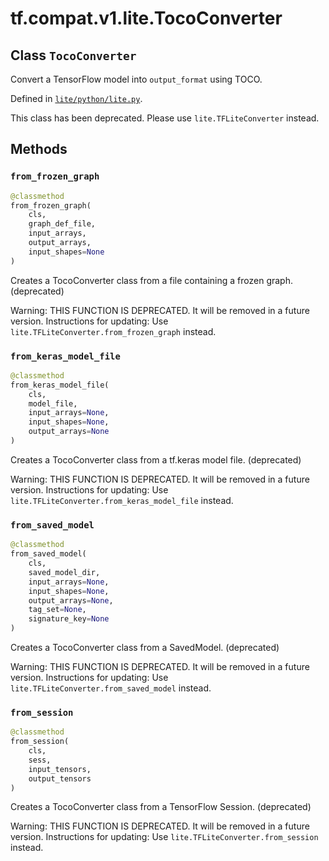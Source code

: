 <div itemscope itemtype="http://developers.google.com/ReferenceObject">
<meta itemprop="name" content="tf.compat.v1.lite.TocoConverter" />
<meta itemprop="path" content="Stable" />
<meta itemprop="property" content="from_frozen_graph"/>
<meta itemprop="property" content="from_keras_model_file"/>
<meta itemprop="property" content="from_saved_model"/>
<meta itemprop="property" content="from_session"/>
</div>

# tf.compat.v1.lite.TocoConverter

## Class `TocoConverter`

Convert a TensorFlow model into `output_format` using TOCO.





Defined in [`lite/python/lite.py`](/code/stable/tensorflow/lite/python/lite.py).

<!-- Placeholder for "Used in" -->

This class has been deprecated. Please use `lite.TFLiteConverter` instead.

## Methods

<h3 id="from_frozen_graph"><code>from_frozen_graph</code></h3>

``` python
@classmethod
from_frozen_graph(
    cls,
    graph_def_file,
    input_arrays,
    output_arrays,
    input_shapes=None
)
```

Creates a TocoConverter class from a file containing a frozen graph. (deprecated)

Warning: THIS FUNCTION IS DEPRECATED. It will be removed in a future version.
Instructions for updating:
Use `lite.TFLiteConverter.from_frozen_graph` instead.

<h3 id="from_keras_model_file"><code>from_keras_model_file</code></h3>

``` python
@classmethod
from_keras_model_file(
    cls,
    model_file,
    input_arrays=None,
    input_shapes=None,
    output_arrays=None
)
```

Creates a TocoConverter class from a tf.keras model file. (deprecated)

Warning: THIS FUNCTION IS DEPRECATED. It will be removed in a future version.
Instructions for updating:
Use `lite.TFLiteConverter.from_keras_model_file` instead.

<h3 id="from_saved_model"><code>from_saved_model</code></h3>

``` python
@classmethod
from_saved_model(
    cls,
    saved_model_dir,
    input_arrays=None,
    input_shapes=None,
    output_arrays=None,
    tag_set=None,
    signature_key=None
)
```

Creates a TocoConverter class from a SavedModel. (deprecated)

Warning: THIS FUNCTION IS DEPRECATED. It will be removed in a future version.
Instructions for updating:
Use `lite.TFLiteConverter.from_saved_model` instead.

<h3 id="from_session"><code>from_session</code></h3>

``` python
@classmethod
from_session(
    cls,
    sess,
    input_tensors,
    output_tensors
)
```

Creates a TocoConverter class from a TensorFlow Session. (deprecated)

Warning: THIS FUNCTION IS DEPRECATED. It will be removed in a future version.
Instructions for updating:
Use `lite.TFLiteConverter.from_session` instead.



